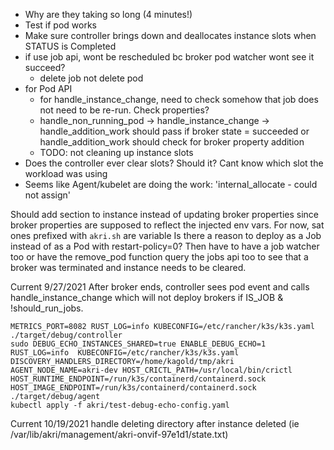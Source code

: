 - Why are they taking so long (4 minutes!)
- Test if pod works
- Make sure controller brings down and deallocates instance slots when STATUS is Completed 
- if use job api, wont be rescheduled bc broker pod watcher wont see it succeed?
    - delete job not delete pod
- for Pod API
    - for handle_instance_change, need to check somehow that job does not need to be re-run. Check properties?
    - handle_non_running_pod -> handle_instance_change -> handle_addition_work should pass if broker state = succeeded or handle_addition_work should check for broker property addition
    - TODO: not cleaning up instance slots
- Does the controller ever clear slots? Should it? Cant know which slot the workload was using
- Seems like Agent/kubelet are doing the work: 'internal_allocate - could not assign'


Should add section to instance instead of updating broker properties since broker properties are supposed to reflect the injected env vars. For now, sat ones prefixed with `akri.sh` are variable
Is there a reason to deploy as a Job instead of as a Pod with restart-policy=0? Then have to have a job watcher too or have the remove_pod function query the jobs api too to see that a broker was terminated and instance needs to be cleared.


Current 9/27/2021
After broker ends, controller sees pod event and calls handle_instance_change which will not deploy brokers if IS_JOB & !should_run_jobs.
```
METRICS_PORT=8082 RUST_LOG=info KUBECONFIG=/etc/rancher/k3s/k3s.yaml  ./target/debug/controller
sudo DEBUG_ECHO_INSTANCES_SHARED=true ENABLE_DEBUG_ECHO=1 RUST_LOG=info  KUBECONFIG=/etc/rancher/k3s/k3s.yaml DISCOVERY_HANDLERS_DIRECTORY=/home/kagold/tmp/akri AGENT_NODE_NAME=akri-dev HOST_CRICTL_PATH=/usr/local/bin/crictl HOST_RUNTIME_ENDPOINT=/run/k3s/containerd/containerd.sock HOST_IMAGE_ENDPOINT=/run/k3s/containerd/containerd.sock ./target/debug/agent
kubectl apply -f akri/test-debug-echo-config.yaml
```

Current 10/19/2021
handle deleting directory after instance deleted (ie /var/lib/akri/management/akri-onvif-97e1d1/state.txt)